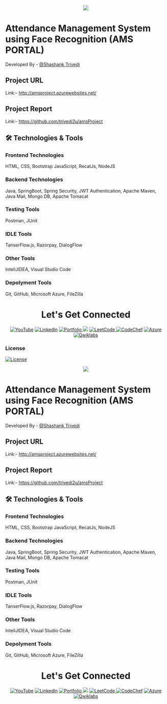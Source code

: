 <div align="center">
<img src="https://cdn0.iconfinder.com/data/icons/popicon-techno/256/6-512.png" />
</div>

# Attendance Management System using Face Recognition (AMS PORTAL)

Developed By - [@Shashank Trivedi](https://www.github.com/trivedi2u)




## Project URL

Link:- http://amsproject.azurewebsites.net/

## Project Report

Link:- https://github.com/trivedi2u/amsProject

## 🛠 Technologies & Tools
### Frontend Technologies
HTML, CSS, Bootstrap JavaScript, RecatJs, NodeJS

### Backend Technologies
Java, SpringBoot, Spring Security, JWT Authentication, Apache Maven, Java Mail, Mongo DB, Apache Tomacat
### Testing Tools
Postman, JUnit

### IDLE Tools
TanserFlow.js, Razorpay, DialogFlow

### Other Tools
InteliJIDEA, Visual Studio Code


### Depolyment Tools
Git, GitHub, Microsoft Azure, FileZilla




 <h1 align="center">Let's Get Connected</h1>

<div align="center">

<a  href="https://www.linkedin.com/in/strivedi4u" target="_blank"><img alt="YouTube" src="https://img.shields.io/badge/LinkedIn-%23FF0000.svg?style=for-the-badge&logo=LinkedIn&logoColor=white" /></a>
<a  href="https://www.github.com/trivedi2u/" target="_blank"><img alt="LinkedIn" src="https://img.shields.io/badge/GitHub%20-%230077B5.svg?&style=for-the-badge&logo=Github&logoColor=white" /></a>
<a  href="https://trivedi2u.github.io/portfolio/"><img alt="Portfolio" src="https://img.shields.io/badge/Portfolio-E4405F?style=for-the-badge&logo=portfolio&logoColor=white">
</a>
<a href="https://www.hackerrank.com/shashank_trivedi?hr_r=1" target="_blank"><img src="https://img.shields.io/badge/HackerRank-%2300acee.svg?&style=for-the-badge&logo=hackerrank&logoColor=white&alt=hackerrank" /></a>
<a href="https://leetcode.com/strivedi4u/"><img  alt="LeetCode" src="https://img.shields.io/badge/LeetCode-D14836?style=for-the-badge&logo=leetcode&logoColor=white" />
<a  href="https://www.codechef.com/users/shashank4u"><img alt="CodeChef" src="https://img.shields.io/badge/CodeChef-2CA5E0?style=for-the-badge&logo=codechef&logoColor=white"></a>
<a  href="https://docs.microsoft.com/en-us/users/shashankkumartrivedi/"><img alt="Azure" src="https://img.shields.io/badge/Azure-7289DA?style=for-the-badge&logo=azure&logoColor=white">
<a  href="https://www.cloudskillsboost.google/public_profiles/a3c348e0-5555-4a78-b374-4e66b8aaae16/"><img alt="Qwiklabs" src="https://img.shields.io/badge/Qwiklabs-E4405F?style=for-the-badge&logo=qwiklabs&logoColor=white">
</a>



</div>



### License

[![License](https://img.shields.io/badge/License-Apache_2.0-blue.svg)](LICENSE)
<div align="center">
<img src="https://cdn0.iconfinder.com/data/icons/popicon-techno/256/6-512.png" />
</div>

# Attendance Management System using Face Recognition (AMS PORTAL)

Developed By - [@Shashank Trivedi](https://www.github.com/trivedi2u)




## Project URL

Link:- http://amsproject.azurewebsites.net/

## Project Report

Link:- https://github.com/trivedi2u/amsProject

## 🛠 Technologies & Tools
### Frontend Technologies
HTML, CSS, Bootstrap JavaScript, RecatJs, NodeJS

### Backend Technologies
Java, SpringBoot, Spring Security, JWT Authentication, Apache Maven, Java Mail, Mongo DB, Apache Tomacat  
### Testing Tools
Postman, JUnit

### IDLE Tools
TanserFlow.js, Razorpay, DialogFlow

### Other Tools
InteliJIDEA, Visual Studio Code


### Depolyment Tools
 Git, GitHub, Microsoft Azure, FileZilla
 
 
 
 
 <h1 align="center">Let's Get Connected</h1>

<div align="center">

<a  href="https://www.linkedin.com/in/strivedi4u" target="_blank"><img alt="YouTube" src="https://img.shields.io/badge/LinkedIn-%23FF0000.svg?style=for-the-badge&logo=LinkedIn&logoColor=white" /></a>
<a  href="https://www.github.com/trivedi2u/" target="_blank"><img alt="LinkedIn" src="https://img.shields.io/badge/GitHub%20-%230077B5.svg?&style=for-the-badge&logo=Github&logoColor=white" /></a>
<a  href="https://trivedi2u.github.io/portfolio/"><img alt="Portfolio" src="https://img.shields.io/badge/Portfolio-E4405F?style=for-the-badge&logo=portfolio&logoColor=white">
   </a>
<a href="https://www.hackerrank.com/shashank_trivedi?hr_r=1" target="_blank"><img src="https://img.shields.io/badge/HackerRank-%2300acee.svg?&style=for-the-badge&logo=hackerrank&logoColor=white&alt=hackerrank" /></a>
<a href="https://leetcode.com/strivedi4u/"><img  alt="LeetCode" src="https://img.shields.io/badge/LeetCode-D14836?style=for-the-badge&logo=leetcode&logoColor=white" />
<a  href="https://www.codechef.com/users/shashank4u"><img alt="CodeChef" src="https://img.shields.io/badge/CodeChef-2CA5E0?style=for-the-badge&logo=codechef&logoColor=white"></a>
<a  href="https://docs.microsoft.com/en-us/users/shashankkumartrivedi/"><img alt="Azure" src="https://img.shields.io/badge/Azure-7289DA?style=for-the-badge&logo=azure&logoColor=white">
<a  href="https://www.cloudskillsboost.google/public_profiles/a3c348e0-5555-4a78-b374-4e66b8aaae16/"><img alt="Qwiklabs" src="https://img.shields.io/badge/Qwiklabs-E4405F?style=for-the-badge&logo=qwiklabs&logoColor=white">
   </a>

   
   
</div>
